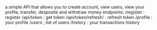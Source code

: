 a simple API that allows you to create account, view users, view your profile, transfer, desposite and withdraw money
endpoints:
/register : register
/api/token : get token
/api/token/refresh/ : refresh token
/profile : your profile
/users ; list of users
/history : your transactions history
